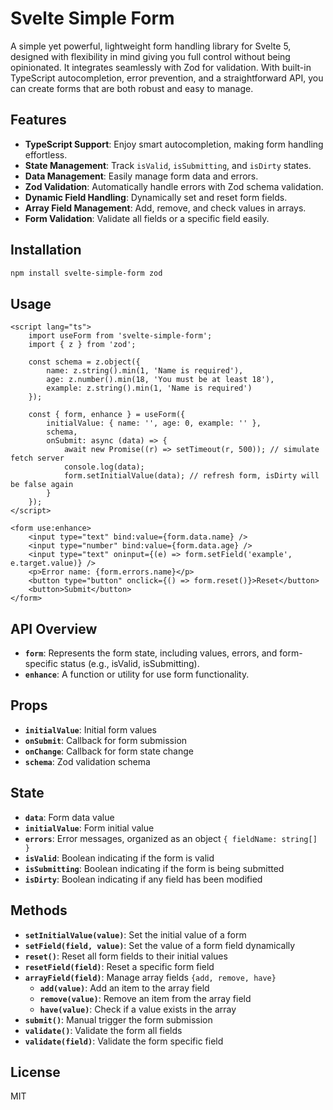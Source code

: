 # Svelte Simple Form

A simple yet powerful, lightweight form handling library for Svelte 5, designed with flexibility in mind giving you full control without being opinionated. It integrates seamlessly with Zod for validation. With built-in TypeScript autocompletion, error prevention, and a straightforward API, you can create forms that are both robust and easy to manage.

## Features

- **TypeScript Support**: Enjoy smart autocompletion, making form handling effortless.
- **State Management**: Track `isValid`, `isSubmitting`, and `isDirty` states.
- **Data Management**: Easily manage form data and errors.
- **Zod Validation**: Automatically handle errors with Zod schema validation.
- **Dynamic Field Handling**: Dynamically set and reset form fields.
- **Array Field Management**: Add, remove, and check values in arrays.
- **Form Validation**: Validate all fields or a specific field easily.

## Installation

```bash
npm install svelte-simple-form zod
```

## Usage

```svelte
<script lang="ts">
	import useForm from 'svelte-simple-form';
	import { z } from 'zod';

	const schema = z.object({
		name: z.string().min(1, 'Name is required'),
		age: z.number().min(18, 'You must be at least 18'),
		example: z.string().min(1, 'Name is required')
	});

	const { form, enhance } = useForm({
		initialValue: { name: '', age: 0, example: '' },
		schema,
		onSubmit: async (data) => {
			await new Promise((r) => setTimeout(r, 500)); // simulate fetch server
			console.log(data);
			form.setInitialValue(data); // refresh form, isDirty will be false again
		}
	});
</script>

<form use:enhance>
	<input type="text" bind:value={form.data.name} />
	<input type="number" bind:value={form.data.age} />
	<input type="text" oninput={(e) => form.setField('example', e.target.value)} />
	<p>Error name: {form.errors.name}</p>
	<button type="button" onclick={() => form.reset()}>Reset</button>
	<button>Submit</button>
</form>
```

## API Overview

- **`form`**: Represents the form state, including values, errors, and form-specific status (e.g., isValid, isSubmitting).
- **`enhance`**: A function or utility for use form functionality.

## Props

- **`initialValue`**: Initial form values
- **`onSubmit`**: Callback for form submission
- **`onChange`**: Callback for form state change
- **`schema`**: Zod validation schema

## State

- **`data`**: Form data value
- **`initialValue`**: Form initial value
- **`errors`**: Error messages, organized as an object `{ fieldName: string[] }`
- **`isValid`**: Boolean indicating if the form is valid
- **`isSubmitting`**: Boolean indicating if the form is being submitted
- **`isDirty`**: Boolean indicating if any field has been modified

## Methods

- **`setInitialValue(value)`**: Set the initial value of a form
- **`setField(field, value)`**: Set the value of a form field dynamically
- **`reset()`**: Reset all form fields to their initial values
- **`resetField(field)`**: Reset a specific form field
- **`arrayField(field)`**: Manage array fields `{add, remove, have}`
  - **`add(value)`**: Add an item to the array field
  - **`remove(value)`**: Remove an item from the array field
  - **`have(value)`**: Check if a value exists in the array
- **`submit()`**: Manual trigger the form submission
- **`validate()`**: Validate the form all fields
- **`validate(field)`**: Validate the form specific field

## License

MIT
